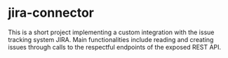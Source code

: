 # jira-connector

This is a short project implementing a custom integration with the issue tracking system JIRA. Main functionalities include reading and creating issues through calls to the respectful endpoints of the exposed REST API.
